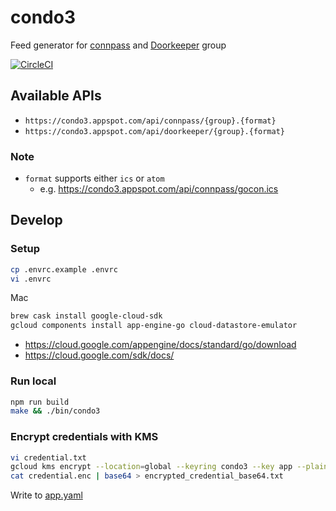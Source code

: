 # condo3
Feed generator for [connpass](https://connpass.com/) and [Doorkeeper](https://www.doorkeeper.jp/) group

[![CircleCI](https://circleci.com/gh/sue445/condo3/tree/master.svg?style=svg&circle-token=a9a9488053fc489f6cff7edfec8fe1d67d9da069)](https://circleci.com/gh/sue445/condo3/tree/master)

## Available APIs
* `https://condo3.appspot.com/api/connpass/{group}.{format}`
* `https://condo3.appspot.com/api/doorkeeper/{group}.{format}`

### Note
* `format` supports either `ics` or `atom`
  * e.g. https://condo3.appspot.com/api/connpass/gocon.ics

## Develop
### Setup
```bash
cp .envrc.example .envrc
vi .envrc
```

Mac

```bash
brew cask install google-cloud-sdk
gcloud components install app-engine-go cloud-datastore-emulator
```

* https://cloud.google.com/appengine/docs/standard/go/download
* https://cloud.google.com/sdk/docs/

### Run local
```bash
npm run build
make && ./bin/condo3
```

### Encrypt credentials with KMS
```bash
vi credential.txt
gcloud kms encrypt --location=global --keyring condo3 --key app --plaintext-file credential.txt --ciphertext-file credential.enc
cat credential.enc | base64 > encrypted_credential_base64.txt
```

Write to [app.yaml](app.yaml)
